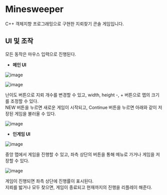 # Minesweeper
C++ 객체지향 프로그래밍으로 구현한 지뢰찾기 콘솔 게임입니다.
## UI 및 조작
모든 동작은 마우스 입력으로 진행된다.
- **메인 UI**

![image](https://user-images.githubusercontent.com/23518329/102706809-71876580-42d8-11eb-8d47-b7ab77e3ea1e.png)

![image](https://user-images.githubusercontent.com/23518329/102707175-0770bf80-42dc-11eb-9fe9-35798bffaab2.png)

난이도 버튼으로 지뢰 개수를 변경할 수 있고, width, height -, + 버튼으로 맵의 크기를 조정할 수 있다.  
NEW 버튼을 누르면 새로운 게임이 시작되고, Continue 버튼을 누르면 아래와 같이 저장된 게임을 불러올 수 있다.

![image](https://user-images.githubusercontent.com/23518329/102707209-66363900-42dc-11eb-88c2-4fd18ece202d.png)

- **인게임 UI**

![image](https://user-images.githubusercontent.com/23518329/102707161-ce384f80-42db-11eb-9af8-5b8f6f0ee742.png)

중앙 맵에서 게임을 진행할 수 있고, 좌측 상단의 버튼을 통해 메뉴로 가거나 게임을 저장할 수 있다.

![image](https://user-images.githubusercontent.com/23518329/102707240-95e54100-42dc-11eb-9a21-2931cd8094a5.png)

게임이 진행되면 좌측 상단에 진행률이 표시된다.  
지뢰를 밟거나 모두 찾으면, 게임이 종료되고 현재까지의 진행을 리플레이 해준다.
